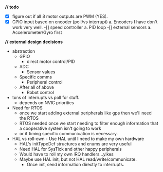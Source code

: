 **// todo**
-[x] figure out if all 8 motor outputs are PWM (YES).
-[x] GPIO input based on encoder (poll/vs interrupt)
	a. Encoders I have don't work very well.
-[] speed controller
	a. PID loop
-[] external sensors
	a. Accelerometer/Gyro first

**// external design decisions**
* abstraction
	* GPIO
		* direct motor control/PID
	* ADC
		* Sensor values
	* Specific comms
		* Peripheral control
	* After all of above
		* Robot control
* tons of interrupts vs poll for stuff.
	* depends on NVIC priorities
* Need for RTOS
	* once we start adding external peripherals like gps then we'll need the RTOS
	* RTOS needed once we start needing to filter enough information that a cooperative system isn't going to work
	* or if timing specific communication is necessary.
* HAL vs roll-own - Use HAL until I need to make my own hardware
	* HAL's initTypeDef structures and enums are very useful
	* Need HAL for SysTick and other happy peripherals
	* Would have to roll my own IRQ handlers...yikes
	* Maybe use HAL init, but not HAL read/write/communicate.
		* Once init, send information directly to interrupts.
